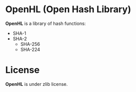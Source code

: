 
# OpenHL (Open Hash Library)
**OpenHL** is a library of hash functions:
- SHA-1
- SHA-2
	- SHA-256
	- SHA-224

# License
**OpenHL** is under zlib license.

